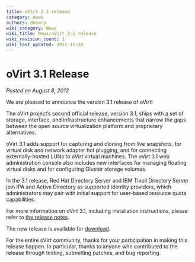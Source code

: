 ```yaml
---
title: oVirt 3.1 release
category: news
authors: dneary
wiki_category: News
wiki_title: News/oVirt 3.1 release
wiki_revision_count: 1
wiki_last_updated: 2012-11-28
---
```


# oVirt 3.1 Release

*Posted on August 8, 2012*

We are pleased to announce the version 3.1 release of oVirt!

The oVirt project’s second official release, version 3.1, ships with a set of storage, interface, and infrastructure enhancements that narrow the gaps between the open source virtualization platform and proprietary alternatives.

oVirt 3.1 adds support for capturing and cloning from live snapshots, for virtual disk and network adapter hot plugging, and for connecting externally-hosted LUNs to oVirt virtual machines. The oVirt 3.1 web administration console also includes new interfaces for managing floating virtual disks and for configuring Gluster storage volumes.

In the 3.1 release, Red Hat Directory Server and IBM Tivoli Directory Server join IPA and Active Directory as supported identity providers, which administrators may pair with initial support for user-based resource quota capabilities.

For more information on oVirt 3.1, including installation instructions, please refer to [the release notes](/develop/release-management/releases/3.1/).

The new release is available for [download](/get-ovirt/).

For the entire oVirt community, thanks for your participation in making this release happen. In particular, thanks to anyone who contributed to the release through testing, submitting patches, and bug reporting.

